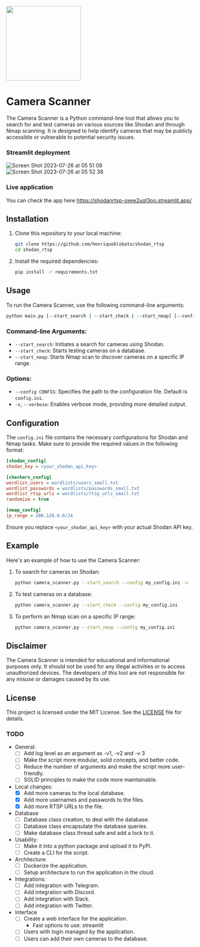 <img src="https://github.com/henriqueblobato/shodan_rtsp/assets/18133417/b2fd3f57-89c8-454f-9afc-e28d040f91dc" width="200"/>

# Camera Scanner

The Camera Scanner is a Python command-line tool that allows you to search for and test cameras on various sources like Shodan and through Nmap scanning. It is designed to help identify cameras that may be publicly accessible or vulnerable to potential security issues.

### Streamlit deployment
![Screen Shot 2023-07-26 at 05 51 08](https://github.com/henriqueblobato/shodan_rtsp/assets/18133417/77ad3b8d-97ac-439e-b254-1fe9679760d2)
![Screen Shot 2023-07-26 at 05 52 38](https://github.com/henriqueblobato/shodan_rtsp/assets/18133417/e38b85db-fff7-42d0-93f9-460016828490)

### Live application
You can check the app here
https://shodanrtsp-oxee2uql3oo.streamlit.app/

## Installation

1. Clone this repository to your local machine:

   ```bash
   git clone https://github.com/henriqueblobato/shodan_rtsp
   cd shodan_rtsp
   ```

2. Install the required dependencies:

   ```bash
   pip install -r requirements.txt
   ```

## Usage

To run the Camera Scanner, use the following command-line arguments:

```bash
python main.py [--start_search | --start_check | --start_nmap] [--config CONFIG] [-v]
```

### Command-line Arguments:

- `--start_search`: Initiates a search for cameras using Shodan.
- `--start_check`: Starts testing cameras on a database.
- `--start_nmap`: Starts Nmap scan to discover cameras on a specific IP range.

### Options:

- `--config CONFIG`: Specifies the path to the configuration file. Default is `config.ini`.
- `-v`, `--verbose`: Enables verbose mode, providing more detailed output.

## Configuration

The `config.ini` file contains the necessary configurations for Shodan and Nmap tasks. Make sure to provide the required values in the following format:

```ini
[shodan_config]
shodan_key = <your_shodan_api_key>

[checkers_config]
wordlist_users = wordlists/users_small.txt
wordlist_passwords = wordlists/passwords_small.txt
wordlist_rtsp_urls = wordlists/rtsp_urls_small.txt
randomize = true

[nmap_config]
ip_range = 200.128.0.0/24
```

Ensure you replace `<your_shodan_api_key>` with your actual Shodan API key.

## Example

Here's an example of how to use the Camera Scanner:

1. To search for cameras on Shodan:

   ```bash
   python camera_scanner.py --start_search --config my_config.ini -v
   ```

2. To test cameras on a database:

   ```bash
   python camera_scanner.py --start_check --config my_config.ini
   ```

3. To perform an Nmap scan on a specific IP range:

   ```bash
   python camera_scanner.py --start_nmap --config my_config.ini
   ```

## Disclaimer

The Camera Scanner is intended for educational and informational purposes only. It should not be used for any illegal activities or to access unauthorized devices. The developers of this tool are not responsible for any misuse or damages caused by its use.

## License

This project is licensed under the MIT License. See the [LICENSE](LICENSE) file for details.

### TODO
- General:
  - [ ] Add log level as an argument as -v1, -v2 and -v 3 
  - [ ] Make the script more modular, solid concepts, and better code.
  - [ ] Reduce the number of arguments and make the script more user-friendly.
  - [ ] SOLID principles to make the code more maintainable.
- Local changes:
  - [x] Add more cameras to the local database.
  - [x] Add more usernames and passwords to the files.
  - [x] Add more RTSP URLs to the file.
- Database
  - [ ] Database class creation, to deal with the database.
  - [ ] Database class encapsulate the database queries.
  - [ ] Make database class thread safe and add a lock to it.
- Usability:
  - [ ] Make it into a python package and upload it to PyPI.
  - [ ] Create a CLI for the script.
- Architecture:
  - [ ] Dockerize the application.
  - [ ] Setup architecture to run the application in the cloud.
- Integrations:
  - [ ] Add integration with Telegram.
  - [ ] Add integration with Discord.
  - [ ] Add integration with Slack.
  - [ ] Add integration with Twitter.
- Interface
  - [ ] Create a web interface for the application.
    - Fast options to use: streamlit
  - [ ] Users with login managed by the application.
  - [ ] Users can add their own cameras to the database.
